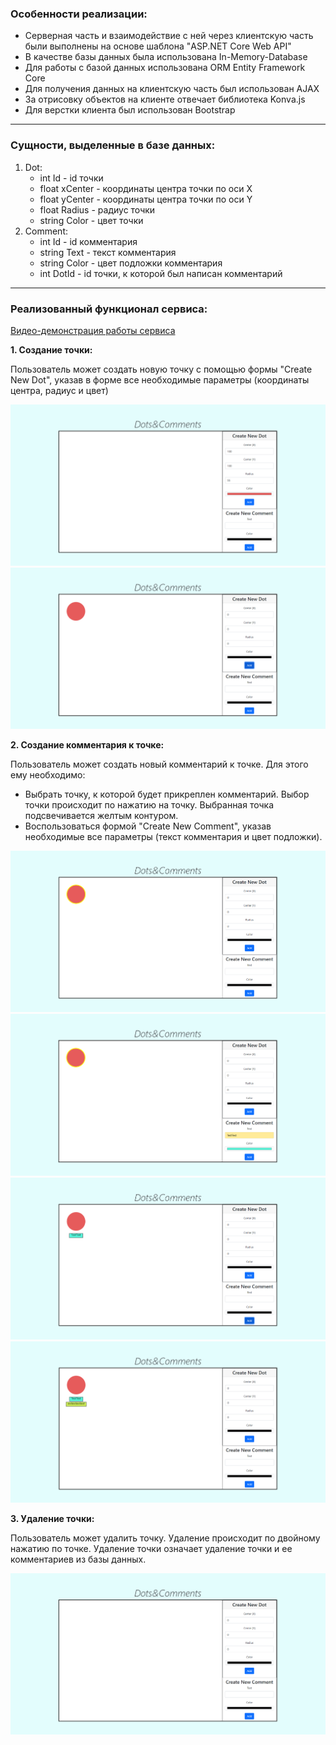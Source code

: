 ### Особенности реализации:
* Серверная часть и взаимодействие с ней через клиентскую часть были выполнены на основе шаблона "ASP.NET Core Web API"
* В качестве базы данных была использована In-Memory-Database
* Для работы с базой данных использована ORM Entity Framework Core
* Для получения данных на клиентскую часть был использован AJAX
* За отрисовку объектов на клиенте отвечает библиотека Konva.js
* Для верстки клиента был использован Bootstrap
---
### Сущности, выделенные в базе данных:
1. Dot:
    - int Id - id точки
    - float xCenter - координаты центра точки по оси X
    - float yCenter - координаты центра точки по оси Y
    - float Radius - радиус точки
    - string Color - цвет точки
2. Comment:
    - int Id - id комментария 
    - string Text - текст комментария
    - string Color - цвет подложки комментария
    - int DotId - id точки, к которой был написан комментарий

---
### Реализованный функционал сервиса:

[Видео-демонстрация работы сервиса](https://youtu.be/v0LktkhcMCk)

__1. Создание точки:__

Пользователь может создать новую точку с помощью формы "Create New Dot", указав в форме все необходимые параметры (координаты центра, радиус и цвет)

![Добавление точки](ReadMeImages/DotAdd_1.png)
![Добавление точки](ReadMeImages/DotAdd_2.png)

__2. Создание комментария к точке:__

Пользователь может создать новый комментарий к точке. Для этого ему необходимо: 
* Выбрать точку, к которой будет прикреплен комментарий. Выбор точки происходит по нажатию на точку. Выбранная точка подсвечивается желтым контуром.
* Воспользоваться формой "Create New Comment", указав необходимые все параметры (текст комментария и цвет подложки).

![Создание комментария](ReadMeImages/CommentAdd_1.png)
![Создание комментария](ReadMeImages/CommentAdd_2.png)
![Создание комментария](ReadMeImages/CommentAdd_3.png)
![Создание комментария](ReadMeImages/CommentAdd_4.png)

__3. Удаление точки:__

Пользователь может удалить точку. Удаление происходит по двойному нажатию по точке. Удаление точки означает удаление точки и ее комментариев из базы данных.

![Удаление точки](ReadMeImages/DeleteDot_1.png)
